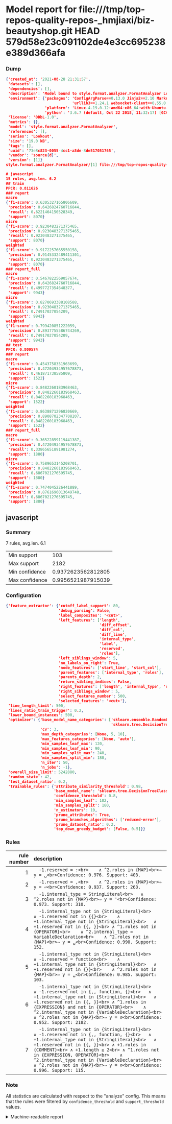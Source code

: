# Model report for file:///tmp/top-repos-quality-repos-_hmjiaxi/biz-beautyshop.git HEAD 579d58e23c091102de4e3cc695238e389d366afa

### Dump

```json
{'created_at': '2021-08-28 21:31:57',
 'datasets': [],
 'dependencies': [],
 'description': 'Model bound to style.format.analyzer.FormatAnalyzer Lookout analyzer.',
 'environment': {'packages': 'ConfigArgParse==0.13.0 Jinja2==2.10 MarkupSafe==1.1.1 PyStemmer==1.3.0 PyYAML==5.1 Pympler==0.5 SQLAlchemy==1.2.10 SQLAlchemy-Utils==0.33.3 asdf==2.3.2 bblfsh==2.12.7 boto==2.49.0 boto3==1.9.130 botocore==1.12.130 cachetools==2.0.1 certifi==2019.3.9 chardet==3.0.4 clint==0.5.1 docker==3.7.0 docker-pycreds==0.4.0 dulwich==0.19.11 grpcio==1.19.0 grpcio-tools==1.19.0 humanfriendly==4.16.1 humanize==0.5.1 idna==2.8 jmespath==0.9.4 jsonschema==2.6.0 lookout-sdk==0.4.1 lookout-sdk-ml==0.19.0 lookout-style==0.2.0 lz4==2.1.6 modelforge==0.12.1 numpy==1.16.2 packaging==19.0 pandas==0.22.0 pip==19.0.3 protobuf==3.7.0 psycopg2-binary==2.7.5 pygtrie==2.3 pyparsing==2.3.1 python-dateutil==2.8.0 python-igraph==0.7.1.post6 pytz==2019.1 requests==2.21.0 requirements-parser==0.2.0 scikit-learn==0.20.1 scikit-optimize==0.5.2 scipy==1.2.1 semantic-version==2.6.0 setuptools==40.8.0 six==1.12.0 smart-open==1.8.1 sourced-ml==0.8.2 spdx==2.5.0 stringcase==1.2.0 tabulate==0.8.2 tqdm==4.31.1 '
                             'urllib3==1.24.1 websocket-client==0.55.0 xxhash==1.3.0',
                 'platform': 'Linux-4.19.0-12-amd64-x86_64-with-Ubuntu-18.04-bionic',
                 'python': '3.6.7 (default, Oct 22 2018, 11:32:17) [GCC 8.2.0]'},
 'license': 'ODbL-1.0',
 'metrics': {},
 'model': 'style.format.analyzer.FormatAnalyzer',
 'references': [],
 'series': 'Lookout',
 'size': '19.0 kB',
 'tags': [],
 'uuid': '73e8c823-0055-4cc1-a3de-8de517051765',
 'vendor': 'source{d}',
 'version': [1]}
style.format.analyzer.FormatAnalyzer/[1] file:///tmp/top-repos-quality-repos-_hmjiaxi/biz-beautyshop.git 579d58e23c091102de4e3cc695238e389d366afa

# javascript
15 rules, avg.len. 6.2
## train
PPCR: 0.811626
### report
macro
{'f1-score': 0.6305327165806609,
 'precision': 0.6426824760716844,
 'recall': 0.6221464150528349,
 'support': 8070}
micro
{'f1-score': 0.9230483271375465,
 'precision': 0.9230483271375465,
 'recall': 0.9230483271375465,
 'support': 8070}
weighted
{'f1-score': 0.9172257665550158,
 'precision': 0.9145332489411301,
 'recall': 0.9230483271375465,
 'support': 8070}
### report_full
macro
{'f1-score': 0.5467822569057674,
 'precision': 0.6426824760716844,
 'recall': 0.4997727354648377,
 'support': 9943}
micro
{'f1-score': 0.8270693388108588,
 'precision': 0.9230483271375465,
 'recall': 0.74917027054209,
 'support': 9943}
weighted
{'f1-score': 0.799420851222059,
 'precision': 0.8937755586744269,
 'recall': 0.74917027054209,
 'support': 9943}
## test
PPCR: 0.809574
### report
macro
{'f1-score': 0.4543758351963699,
 'precision': 0.47204934957678873,
 'recall': 0.461871738585809,
 'support': 1522}
micro
{'f1-score': 0.8482260183968463,
 'precision': 0.8482260183968463,
 'recall': 0.8482260183968463,
 'support': 1522}
weighted
{'f1-score': 0.8638871296820669,
 'precision': 0.8908702347708207,
 'recall': 0.8482260183968463,
 'support': 1522}
### report_full
macro
{'f1-score': 0.36522859119441387,
 'precision': 0.47204934957678873,
 'recall': 0.33865651891981274,
 'support': 1880}
micro
{'f1-score': 0.7589653145208701,
 'precision': 0.8482260183968463,
 'recall': 0.6867021276595745,
 'support': 1880}
weighted
{'f1-score': 0.7474045226441889,
 'precision': 0.8761696013649748,
 'recall': 0.6867021276595745,
 'support': 1880}
```

## javascript
### Summary
7 rules, avg.len. 6.1

| | |
|-|-|
|Min support|103|
|Max support|2182|
|Min confidence|0.9372623562812805|
|Max confidence|0.9956521987915039|

### Configuration

```json
{'feature_extractor': {'cutoff_label_support': 80,
                       'debug_parsing': False,
                       'label_composites': '<cut>',
                       'left_features': ['length',
                                         'diff_offset',
                                         'diff_col',
                                         'diff_line',
                                         'internal_type',
                                         'label',
                                         'reserved',
                                         'roles'],
                       'left_siblings_window': 5,
                       'no_labels_on_right': True,
                       'node_features': ['start_line', 'start_col'],
                       'parent_features': ['internal_type', 'roles'],
                       'parents_depth': 2,
                       'return_sibling_indices': False,
                       'right_features': ['length', 'internal_type', 'reserved', 'roles'],
                       'right_siblings_window': 5,
                       'select_features_number': 500,
                       'selected_features': '<cut>'},
 'line_length_limit': 500,
 'lines_ratio_train_trigger': 0.2,
 'lower_bound_instances': 500,
 'optimizer': {'base_model_name_categories': ['sklearn.ensemble.RandomForestClassifier',
                                              'sklearn.tree.DecisionTreeClassifier'],
               'cv': 3,
               'max_depth_categories': [None, 5, 10],
               'max_features_categories': [None, 'auto'],
               'min_samples_leaf_max': 120,
               'min_samples_leaf_min': 90,
               'min_samples_split_max': 240,
               'min_samples_split_min': 180,
               'n_iter': 50,
               'n_jobs': -1},
 'overall_size_limit': 5242880,
 'random_state': 42,
 'test_dataset_ratio': 0.2,
 'trainable_rules': {'attribute_similarity_threshold': 0.98,
                     'base_model_name': 'sklearn.tree.DecisionTreeClassifier',
                     'confidence_threshold': 0.8,
                     'min_samples_leaf': 102,
                     'min_samples_split': 180,
                     'n_estimators': 10,
                     'prune_attributes': True,
                     'prune_branches_algorithms': ['reduced-error'],
                     'prune_dataset_ratio': 0.2,
                     'top_down_greedy_budget': [False, 0.5]}}
```

### Rules

| rule number | description |
|----:|:-----|
| 1 | `  -1.reserved = :<br>	∧ ^2.roles in {MAP}<br>⇒ y = ␣<br>Confidence: 0.976. Support: 403.` |
| 2 | `  -1.reserved = ,<br>	∧ ^2.roles in {MAP}<br>⇒ y = ⏎<br>Confidence: 0.937. Support: 263.` |
| 3 | `  -1.internal_type = StringLiteral<br>	∧ ^2.roles not in {MAP}<br>⇒ y = '<br>Confidence: 0.973. Support: 310.` |
| 4 | `  -1.internal_type not in {StringLiteral}<br>	∧ -1.reserved not in {{}<br>	∧ +1.internal_type not in {StringLiteral}<br>	∧ +1.reserved not in {{, }}<br>	∧ ^1.roles not in {OPERATOR}<br>	∧ ^2.internal_type = VariableDeclaration<br>	∧ ^2.roles not in {MAP}<br>⇒ y = ␣<br>Confidence: 0.990. Support: 152.` |
| 5 | `  -1.internal_type not in {StringLiteral}<br>	∧ -1.reserved = function<br>	∧ +1.internal_type not in {StringLiteral}<br>	∧ +1.reserved not in {}}<br>	∧ ^2.roles not in {MAP}<br>⇒ y = ␣<br>Confidence: 0.985. Support: 103.` |
| 6 | `  -1.internal_type not in {StringLiteral}<br>	∧ -1.reserved not in {,, function, {}<br>	∧ +1.internal_type not in {StringLiteral}<br>	∧ +1.reserved not in {{, }}<br>	∧ ^1.roles in {EXPRESSION} and not in {OPERATOR}<br>	∧ ^2.internal_type not in {VariableDeclaration}<br>	∧ ^2.roles not in {MAP}<br>⇒ y = ∅<br>Confidence: 0.952. Support: 2182.` |
| 7 | `  -1.internal_type not in {StringLiteral}<br>	∧ -1.reserved not in {,, function, {}<br>	∧ +1.internal_type not in {StringLiteral}<br>	∧ +1.reserved not in {{, }}<br>	∧ +1.roles in {COMMENT}<br>	∧ +1.length ≥ 2<br>	∧ ^1.roles not in {EXPRESSION, OPERATOR}<br>	∧ ^2.internal_type not in {VariableDeclaration}<br>	∧ ^2.roles not in {MAP}<br>⇒ y = ∅<br>Confidence: 0.996. Support: 115.` |

### Note
All statistics are calculated with respect to the "analyze" config. This means that the rules were filtered by
`confidence_threshold` and `support_threshold` values.

<details>
    <summary>Machine-readable report</summary>
```json
{"javascript": {"avg_rule_len": 6.142857142857143, "max_conf": 0.9956521987915039, "max_support": 2182, "min_conf": 0.9372623562812805, "min_support": 103, "num_rules": 7}}
```
</details>
